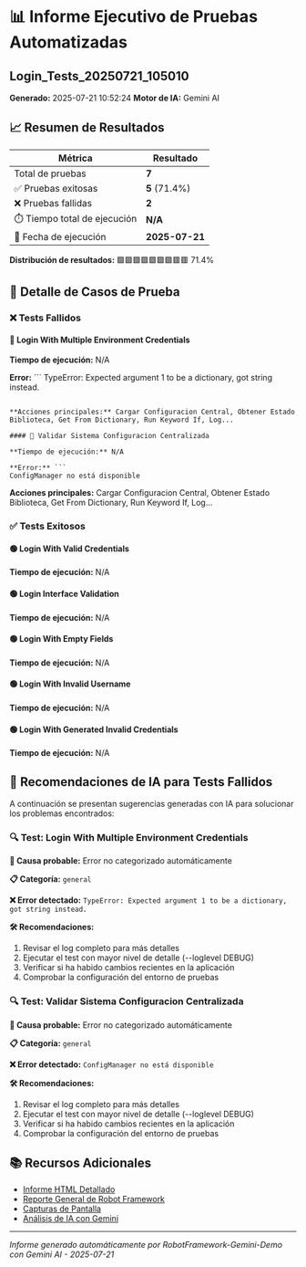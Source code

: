 # 📊 Informe Ejecutivo de Pruebas Automatizadas
## Login_Tests_20250721_105010

**Generado:** 2025-07-21 10:52:24
**Motor de IA:** Gemini AI

## 📈 Resumen de Resultados

| Métrica | Resultado |
| ------- | --------- |
| Total de pruebas | **7** |
| ✅ Pruebas exitosas | **5** (71.4%) |
| ❌ Pruebas fallidas | **2** |
| ⏱️ Tiempo total de ejecución | **N/A** |
| 📅 Fecha de ejecución | **2025-07-21** |

**Distribución de resultados:** 🟩🟩🟩🟩🟩🟩🟩🟥🟥 71.4%

## 🧪 Detalle de Casos de Prueba

### ❌ Tests Fallidos

#### 🔴 Login With Multiple Environment Credentials

**Tiempo de ejecución:** N/A

**Error:** ```
TypeError: Expected argument 1 to be a dictionary, got string instead.
```

**Acciones principales:** Cargar Configuracion Central, Obtener Estado Biblioteca, Get From Dictionary, Run Keyword If, Log...

#### 🔴 Validar Sistema Configuracion Centralizada

**Tiempo de ejecución:** N/A

**Error:** ```
ConfigManager no está disponible
```

**Acciones principales:** Cargar Configuracion Central, Obtener Estado Biblioteca, Get From Dictionary, Run Keyword If, Log...

### ✅ Tests Exitosos

#### 🟢 Login With Valid Credentials

**Tiempo de ejecución:** N/A

#### 🟢 Login Interface Validation

**Tiempo de ejecución:** N/A

#### 🟢 Login With Empty Fields

**Tiempo de ejecución:** N/A

#### 🟢 Login With Invalid Username

**Tiempo de ejecución:** N/A

#### 🟢 Login With Generated Invalid Credentials

**Tiempo de ejecución:** N/A

## 🤖 Recomendaciones de IA para Tests Fallidos

A continuación se presentan sugerencias generadas con IA para solucionar los problemas encontrados:

### 🔍 Test: Login With Multiple Environment Credentials

**🎯 Causa probable:** Error no categorizado automáticamente

**📋 Categoría:** `general`

**❌ Error detectado:** `TypeError: Expected argument 1 to be a dictionary, got string instead.`

**🛠️ Recomendaciones:**
1. Revisar el log completo para más detalles
2. Ejecutar el test con mayor nivel de detalle (--loglevel DEBUG)
3. Verificar si ha habido cambios recientes en la aplicación
4. Comprobar la configuración del entorno de pruebas

### 🔍 Test: Validar Sistema Configuracion Centralizada

**🎯 Causa probable:** Error no categorizado automáticamente

**📋 Categoría:** `general`

**❌ Error detectado:** `ConfigManager no está disponible`

**🛠️ Recomendaciones:**
1. Revisar el log completo para más detalles
2. Ejecutar el test con mayor nivel de detalle (--loglevel DEBUG)
3. Verificar si ha habido cambios recientes en la aplicación
4. Comprobar la configuración del entorno de pruebas

## 📚 Recursos Adicionales

- [Informe HTML Detallado](./log.html)
- [Reporte General de Robot Framework](./report.html)
- [Capturas de Pantalla](./screenshots)
- [Análisis de IA con Gemini](./ai_analysis)

---

*Informe generado automáticamente por RobotFramework-Gemini-Demo con Gemini AI - 2025-07-21*